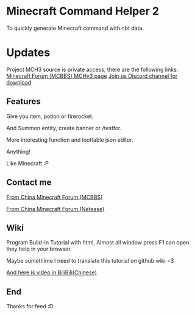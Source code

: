 # Minecraft Command Helper 2
To quickly generate Minecraft command with nbt data.

# Updates

Project MCH3 source is private access, there are the following links:
[Minecraft Forum (MCBBS) MCHv3 page](https://www.mcbbs.net/thread-381131-1-1.html)
[Join us Discord channel for download](https://discord.gg/sTvp4kR)

## Features
Give you item, potion or firerocket.

And Summon entity, create banner or /testfor.

More interesting function and loottable json editor.

Anything!

Like Minecraft :P

## Contact me
[From China Minecraft Forum (MCBBS)](http://www.mcbbs.net/thread-381131-1-1.html)

[From China Minecraft Forum (Netease)](http://mc.netease.com/thread-9459-1-1.html)

## Wiki
Program Build-in Tutorial with html, Almost all window press F1 can open they help in your browser.

Maybe somethime I need to translate this tutorial on github wiki =3

[And here is video in BiliBili(Chinese)](http://www.bilibili.com/video/av2931204/)

## End
Thanks for feed :D
